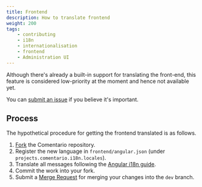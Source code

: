 ```yaml
---
title: Frontend
description: How to translate frontend
weight: 200
tags:
    - contributing
    - i18n
    - internationalisation
    - frontend
    - Administration UI
---
```


Although there's already a built-in support for translating the front-end, this feature is considered low-priority at the moment and hence not available yet.

<!--more-->

You can [submit an issue](https://gitlab.com/comentario/comentario/-/issues) if you believe it's important.

## Process

The hypothetical procedure for getting the frontend translated is as follows.

1. [Fork](https://gitlab.com/comentario/comentario/-/forks/new) the Comentario repository.
2. Register the new language in `frontend/angular.json` (under `projects.comentario.i18n.locales`).
3. Translate all messages following the [Angular i18n guide](https://angular.io/guide/i18n-overview).
4. Commit the work into your fork.
5. Submit a [Merge Request](https://docs.gitlab.com/ee/user/project/merge_requests/) for merging your changes into the `dev` branch.


